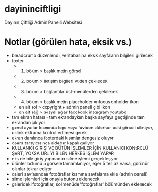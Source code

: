 # dayininciftligi
 Dayının Çiftliği Admin Panelli Websitesi
# Notlar (görülen hata, eksik vs.)
- breadcrumb düzenlendi, veritabanına eksik sayfaların bilgileri girilecek
- footer
    - 1. bölüm > başlık metin görsel
    - 2. bölüm > iletişim bilgileri vt den çekilecek
    - 3. bölüm > bağlantılar üst-menülerden çekilecek
    - 4. bölüm > başlık metin placeholder onfocus onholder ikon
    - en alt sol > copyright + admin paneli gibi ikon
    - en alt sağ > sosyal ağlar facebook instagram youtube
- tam ekran hatası - tam ekrandayken başka sayfaya geçtiğinde tam ekrandan çıkıyor
- genel ayarlar kısmında logo veya favicon eklerken eski görseli silmiyor, unlink ekli ama kontrol edilmesi gerek
- ekran daralınca footerdaki kısımlar dengesiz oluyor
- opera tarayıcısında sidebar kapalı geliyor
- KULLANICI GİRİŞİ VE BÜTÜN İŞLEMLER İÇİN KULLANICI KONtROLÜ ŞART, YOKSA URL Yİ BİLEN HERKES İŞLEM YAPAR
- eks de bile giriş yapmadan silme işlemi gerçekleşiyor
- ürünler bölümü 5 görsele tamamlanıyor, eğer 5 ten az varsa, görünür olanlar tekrar ediyor
- galeri sayfasından fotoğraflar kısmına sayfalama ekle (admin paneli)
- silme işlemleri için onayla butonu eklenecek
- galerideki fotoğraflar, sol menüde 'fotoğraflar' bölümünden eklenecek